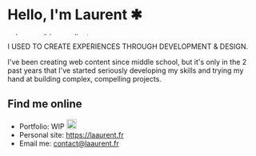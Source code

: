 # Hello, I'm Laurent ✱

<img src="https://i.imgur.com/TRaOAKv.png" width="1600" height="5" alt="pale green/blue gradient" />

I USED TO CREATE EXPERIENCES THROUGH DEVELOPMENT & DESIGN. 

I've been creating web content since middle school, but it's only in the 2 past years that I've started seriously developing my skills and trying my hand at building complex, compelling projects.

## Find me online

- Portfolio: WIP <img src="http://www.animationcontinent.com/wpimages/wp9deec72e.gif" height="20" />
- Personal site: https://laaurent.fr
- Email me: contact@laaurent.fr



